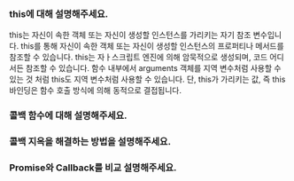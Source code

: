 ### this에 대해 설명해주세요.

this는 자신이 속한 객체 또는 자신이 생성할 인스턴스를 가리키는 자기 참조 변수입니다.
this를 통해 자신이 속한 객체 또는 자신이 생성할 인스턴스의 프로퍼티나 메서드를 참조할 수 있습니다.
this는 자ㅏ스크립트 엔진에 의해 암묵적으로 생성되며, 코드 어디서든 참조할 수 있습니다.
함수 내부에서 arguments 객체를 지역 변수처럼 사용할 수 있는 것 처럼 this도 지역 변수처럼 사용할 수 있습니다. 단, this가 가리키는 값, 즉 this 바인딩은 함수 호출 방식에 의해 동적으로 결접됩니다.

### 콜백 함수에 대해 설명해주세요.

### 콜백 지옥을 해결하는 방법을 설명해주세요.

### Promise와 Callback를 비교 설명해주세요.
